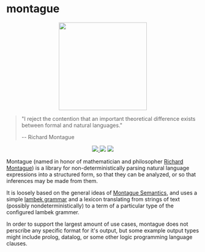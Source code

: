 # montague

<p align="center">
  <img src="https://people.umass.edu/scable/LING797M-FA19/Montague.jpg" width=230/>
</p>

 > "I reject the contention that an important theoretical difference exists between formal and natural languages." 
 >       
 >    -- Richard Montague

<p align="center">
  <a href="https://www.haskell.org/">
    <img src="https://img.shields.io/badge/Language-Haskell-blue">
  </a>
  <img src="https://img.shields.io/badge/Hackage-TODO-red">
  <img src="https://img.shields.io/badge/License-MIT-blue">
</p>

Montague (named in honor of mathematician and philosopher [Richard Montague](https://en.wikipedia.org/wiki/Richard_Montague)) is a library for non-deterministically parsing natural language expressions into a structured form, so that they can be analyzed, or so that inferences may be made from them.

It is loosely based on the general ideas of [Montague Semantics](https://plato.stanford.edu/entries/montague-semantics/#ComMonSem), and uses a simple [lambek grammar](https://en.wikipedia.org/wiki/Categorial_grammar) and a lexicon translating from strings of text (possibly nondeterministically) to a term of a particular type of the configured lambek grammer. 

In order to support the largest amount of use cases, montague does not perscribe any specific format for it's output, but some example output types might include prolog, datalog, or some other logic programming language clauses.
